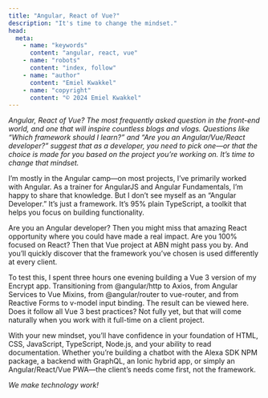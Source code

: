 ```yaml
---
title: "Angular, React of Vue?"
description: "It's time to change the mindset."
head:
  meta:
    - name: "keywords"
      content: "angular, react, vue"
    - name: "robots"
      content: "index, follow"
    - name: "author"
      content: "Emiel Kwakkel"
    - name: "copyright"
      content: "© 2024 Emiel Kwakkel"
---
```


*Angular, React of Vue? The most frequently asked question in the front-end world, and one that will inspire countless blogs and vlogs. Questions like “Which framework should I learn?” and “Are you an Angular/Vue/React developer?” suggest that as a developer, you need to pick one—or that the choice is made for you based on the project you’re working on. It’s time to change that mindset.*

I’m mostly in the Angular camp—on most projects, I’ve primarily worked with Angular. As a trainer for AngularJS and Angular Fundamentals, I’m happy to share that knowledge. But I don’t see myself as an “Angular Developer.” It’s just a framework. It’s 95% plain TypeScript, a toolkit that helps you focus on building functionality.

Are you an Angular developer? Then you might miss that amazing React opportunity where you could have made a real impact. Are you 100% focused on React? Then that Vue project at ABN might pass you by. And you’ll quickly discover that the framework you’ve chosen is used differently at every client.

To test this, I spent three hours one evening building a Vue 3 version of my Encrypt app. Transitioning from @angular/http to Axios, from Angular Services to Vue Mixins, from @angular/router to vue-router, and from Reactive Forms to v-model input binding. The result can be viewed here. Does it follow all Vue 3 best practices? Not fully yet, but that will come naturally when you work with it full-time on a client project.

With your new mindset, you’ll have confidence in your foundation of HTML, CSS, JavaScript, TypeScript, Node.js, and your ability to read documentation. Whether you’re building a chatbot with the Alexa SDK NPM package, a backend with GraphQL, an Ionic hybrid app, or simply an Angular/React/Vue PWA—the client’s needs come first, not the framework.

*We make technology work!*

